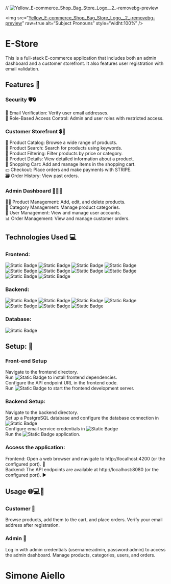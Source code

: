 
// ![Yellow_E-commerce_Shop_Bag_Store_Logo__2_-removebg-preview](https://github.com/SimoneAiello97/Capstone/assets/126870680/3e1cbcd9-a2d5-44ce-8251-8028104efd99)

<img
src=“[Yellow_E-commerce_Shop_Bag_Store_Logo__2_-removebg-preview](https://github.com/SimoneAiello97/Capstone/assets/126870680/3e1cbcd9-a2d5-44ce-8251-8028104efd99)”
raw=true
alt=“Subject Pronouns”
style=“widht:100%”
/>
# E-Store 

This is a full-stack E-commerce application that includes both an admin dashboard and a customer storefront. It also features user registration with email validation.

## Features 📱

### Security 🛡️🔒
📧 Email Verification: Verify user email addresses.  <br>
🔑 Role-Based Access Control: Admin and user roles with restricted access. <br>

### Customer Storefront 💲🛒

📃 Product Catalog: Browse a wide range of products. <br>
🔎 Product Search: Search for products using keywords. <br>
🔧 Product Filtering: Filter products by price or category. <br>
📑 Product Details: View detailed information about a product. <br>
🛒 Shopping Cart: Add and manage items in the shopping cart. <br>
💵 Checkout: Place orders and make payments with STRIPE. <br>
🗃️ Order History: View past orders. <br>

### Admin Dashboard 👨‍💼💼
👨‍💻 Product Management: Add, edit, and delete products. <br>
📝 Category Management: Manage product categories. <br>
👥 User Management: View and manage user accounts. <br>
📊 Order Management: View and manage customer orders. <br>

## Technologies Used 💻
### Frontend:

![Static Badge](https://img.shields.io/badge/Angular-darkred?logo=angular) 
![Static Badge](https://img.shields.io/badge/HTML-darkorange?logo=html5)
![Static Badge](https://img.shields.io/badge/CSS-darkblue?logo=css3)
![Static Badge](https://img.shields.io/badge/Sass-pink?logo=sass)
![Static Badge](https://img.shields.io/badge/JavaScript-yellow?logo=javascript)
![Static Badge](https://img.shields.io/badge/TypeScript-lightblue?logo=typescript)
![Static Badge](https://img.shields.io/badge/Three.js-grey?logo=threedotjs)
![Static Badge](https://img.shields.io/badge/Chart.js-white?logo=chartdotjs)
![Static Badge](https://img.shields.io/badge/NGPrime-red)
![Static Badge](https://img.shields.io/badge/Bootstrap-purple?logo=bootstrap)

### Backend:

![Static Badge](https://img.shields.io/badge/SpringBoot-darkgreen?logo=springboot)
![Static Badge](https://img.shields.io/badge/Java-white)
![Static Badge](https://img.shields.io/badge/Spring-green?logo=spring)
![Static Badge](https://img.shields.io/badge/Spring_Security-grey?logo=springsecurity)
![Static Badge](https://img.shields.io/badge/SpringMail-brown?logo=maildotcom)
![Static Badge](https://img.shields.io/badge/Stripe-blue?logo=stripe)
![Static Badge](https://img.shields.io/badge/PostMan-grey?logo=postman)


### Database:

![Static Badge](https://img.shields.io/badge/PostgreSQL-blue)


## Setup: 🔧
### Front-end Setup
Navigate to the frontend directory.  <br>
Run ![Static Badge](https://img.shields.io/badge/npm_install-lightgrey?logo=npm)
to install frontend dependencies.  <br>
Configure the API endpoint URL in the frontend code.  <br>
Run ![Static Badge](https://img.shields.io/badge/ng_serve-grey?logo=angular) to start the frontend development server.  <br>

### Backend Setup:

Navigate to the backend directory.  <br>
Set up a PostgreSQL database and configure the database connection in ![Static Badge](https://img.shields.io/badge/Application_properties-grey?logo=spring)   <br>
Configure email service credentials in ![Static Badge](https://img.shields.io/badge/Application_properties-grey?logo=spring) <br>
Run the ![Static Badge](https://img.shields.io/badge/SpringBoot-darkgreen?logo=springboot) application.  <br>

### Access the application:

Frontend: Open a web browser and navigate to http://localhost:4200 (or the configured port). 🚀 <br>
Backend: The API endpoints are available at http://localhost:8080 (or the configured port). ▶️ <br>

## Usage 🌐💻🔌
### Customer 🛒
Browse products, add them to the cart, and place orders. Verify your email address after registration.

### Admin 🏬
Log in with admin credentials (username:admin, password:admin) to access the admin dashboard. Manage products, categories, users, and orders.


# Simone Aiello 


